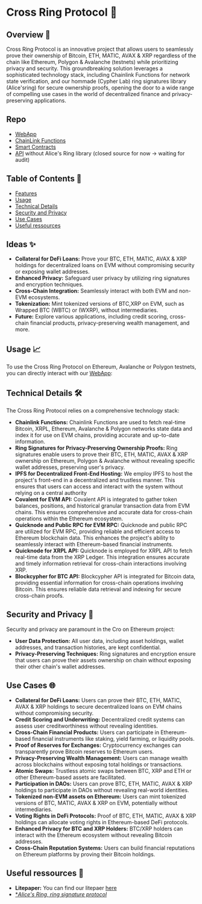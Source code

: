 # Cross Ring Protocol 🚀  

## Overview 🌟  

Cross Ring Protocol is an innovative project that allows users to seamlessly prove their ownership of Bitcoin, ETH, MATIC, AVAX & XRP regardless of the chain like Ethereum, Polygon & Avalanche (testnets) while prioritizing privacy and security. This groundbreaking solution leverages a sophisticated technology stack, including Chainlink Functions for network state verification, and our hommade (Cypher Lab) ring signatures library (Alice'sring) for secure ownership proofs, opening the door to a wide range of compelling use cases in the world of decentralized finance and privacy-preserving applications.  

## Repo

- [WebApp](https://github.com/hack-chainlink/WebApp)
- [ChainLink Functions](https://github.com/hack-chainlink/chainlink-functions-call)   
- [Smart Contracts](https://github.com/hack-chainlink/contracts)
- [API](https://github.com/hack-chainlink/API) without Alice's Ring library (closed source for now -> waiting for audit)

## Table of Contents 📑

- [Features](#features)
- [Usage](#usage)
- [Technical Details](#technical-details)
- [Security and Privacy](#security-and-privacy)
- [Use Cases](#use-cases)
- [Useful ressources](#useful-ressources)

## Ideas ✨  

- **Collateral for DeFi Loans:** Prove your BTC, ETH, MATIC, AVAX & XRP holdings for decentralized loans on EVM without compromising security or exposing wallet addresses.  
- **Enhanced Privacy:** Safeguard user privacy by utilizing ring signatures and encryption techniques.  
- **Cross-Chain Integration:** Seamlessly interact with both EVM and non-EVM ecosystems.  
- **Tokenization:** Mint tokenized versions of BTC,XRP on EVM, such as Wrapped BTC (WBTC) or (WXRP), without intermediaries.  
- **Future:** Explore various applications, including credit scoring, cross-chain financial products, privacy-preserving wealth management, and more.  

## Usage 📈

To use the Cross Ring Protocol on Ethereum, Avalanche or Polygon testnets, you can directly interact with our [WebApp]():  


## Technical Details 🛠️

The Cross Ring Protocol relies on a comprehensive technology stack:

- **Chainlink Functions:** Chainlink Functions are used to fetch real-time Bitcoin, XRPL, Ethereum, Avalanche & Polygon networks state data and index it for use on EVM chains, providing accurate and up-to-date information.
- **Ring Signatures for Privacy-Preserving Ownership Proofs:** Ring signatures enable users to prove their BTC, ETH, MATIC, AVAX & XRP ownership on Ethereum, Polygon & Avalanche without revealing specific wallet addresses, preserving user's privacy.
- **IPFS for Decentralized Front-End Hosting:** We employ IPFS to host the project's front-end in a decentralized and trustless manner. This ensures that users can access and interact with the system without relying on a central authority
- **Covalent for EVM API:** Covalent API is integrated to gather token balances, positions, and historical granular transaction data from EVM chains. This ensures comprehensive and accurate data for cross-chain operations within the Ethereum ecosystem.
- **Quicknode and Public RPC for EVM RPC:** Quicknode and public RPC are utilized for EVM RPC, providing reliable and efficient access to Ethereum blockchain data. This enhances the project's ability to seamlessly interact with Ethereum-based financial instruments.
- **Quicknode for XRPL API:** Quicknode is employed for XRPL API to fetch real-time data from the XRP Ledger. This integration ensures accurate and timely information retrieval for cross-chain interactions involving XRP.
- **Blockcypher for BTC API:** Blockcypher API is integrated for Bitcoin data, providing essential information for cross-chain operations involving Bitcoin. This ensures reliable data retrieval and indexing for secure cross-chain proofs.

## Security and Privacy 🔐

Security and privacy are paramount in the Cro on Ethereum project:

- **User Data Protection:** All user data, including asset holdings, wallet addresses, and transaction histories, are kept confidential.
- **Privacy-Preserving Techniques:** Ring signatures and encryption ensure that users can prove their assets ownership on chain without exposing their other chain's wallet addresses.

## Use Cases 🌐  

- **Collateral for DeFi Loans:** Users can prove their BTC, ETH, MATIC, AVAX & XRP holdings to secure decentralized loans on EVM chains without compromising security.
- **Credit Scoring and Underwriting:** Decentralized credit systems can assess user creditworthiness without revealing identities.
- **Cross-Chain Financial Products:** Users can participate in Ethereum-based financial instruments like staking, yield farming, or liquidity pools.
- **Proof of Reserves for Exchanges:** Cryptocurrency exchanges can transparently prove Bitcoin reserves to Ethereum users.
- **Privacy-Preserving Wealth Management:** Users can manage wealth across blockchains without exposing total holdings or transactions.
- **Atomic Swaps:** Trustless atomic swaps between BTC, XRP and ETH or other Ethereum-based assets are facilitated.
- **Participation in DAOs:** Users can prove BTC, ETH, MATIC, AVAX & XRP holdings to participate in DAOs without revealing real-world identities.
- **Tokenized non-EVM assets on Ethereum:** Users can mint tokenized versions of BTC, MATIC, AVAX & XRP on EVM, potentially without intermediaries.
- **Voting Rights in DeFi Protocols:** Proof of BTC, ETH, MATIC, AVAX & XRP holdings can allocate voting rights in Ethereum-based DeFi protocols.
- **Enhanced Privacy for BTC and XRP Holders:** BTC/XRP holders can interact with the Ethereum ecosystem without revealing Bitcoin addresses.
- **Cross-Chain Reputation Systems:** Users can build financial reputations on Ethereum platforms by proving their Bitcoin holdings.

## Useful ressources 📜

- **Litepaper:** You can find our litepaer [here](https://github.com/hack-chainlink/.github/blob/main/Cross%20ring%20protocol%20Lightpaper.pdf)
- [**Alice's Ring, ring signature protocol*](https://www.cypherlab.fr/alices-ring)
